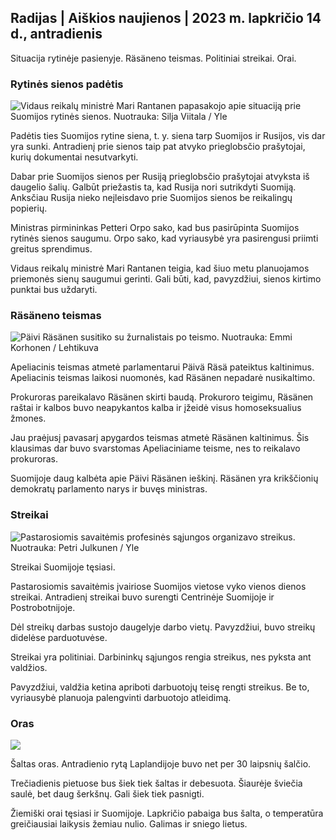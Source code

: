 ## Radijas \| Aiškios naujienos \| 2023 m. lapkričio 14 d., antradienis

Situacija rytinėje pasienyje. Räsäneno teismas. Politiniai streikai. Orai.

### Rytinės sienos padėtis

![Vidaus reikalų ministrė Mari Rantanen papasakojo apie situaciją prie Suomijos rytinės sienos. Nuotrauka: Silja Viitala / Yle](https://images.cdn.yle.fi/image/upload/c_crop,h_2035,w_3619,x_0,y_102/ar_1.7777777777777777,c_fill,g_faces,h_1270,/wdq_auto:eco/f_auto/fl_lossy/v1699539222/39-1186974652d2d84065b6)

Padėtis ties Suomijos rytine siena, t. y. siena tarp Suomijos ir Rusijos, vis dar yra sunki. Antradienį prie sienos taip pat atvyko prieglobsčio prašytojai, kurių dokumentai nesutvarkyti.

Dabar prie Suomijos sienos per Rusiją prieglobsčio prašytojai atvyksta iš daugelio šalių. Galbūt priežastis ta, kad Rusija nori sutrikdyti Suomiją. Anksčiau Rusija nieko neįleisdavo prie Suomijos sienos be reikalingų popierių.

Ministras pirmininkas Petteri Orpo sako, kad bus pasirūpinta Suomijos rytinės sienos saugumu. Orpo sako, kad vyriausybė yra pasirengusi priimti greitus sprendimus.

Vidaus reikalų ministrė Mari Rantanen teigia, kad šiuo metu planuojamos priemonės sienų saugumui gerinti. Gali būti, kad, pavyzdžiui, sienos kirtimo punktai bus uždaryti.

### Räsäneno teismas

![Päivi Räsänen susitiko su žurnalistais po teismo. Nuotrauka: Emmi Korhonen / Lehtikuva](https://images.cdn.yle.fi/image/upload/c_crop,h_2874,w_5110,x_10,y_131/ar_1.7777777777777777,c_fill,g_faces/,h_1_270/q_auto:eco/f_auto/fl_lossy/v1699970382/39-1200146655334491cf27)

Apeliacinis teismas atmetė parlamentarui Päivä Räsä pateiktus kaltinimus. Apeliacinis teismas laikosi nuomonės, kad Räsänen nepadarė nusikaltimo.

Prokuroras pareikalavo Räsänen skirti baudą. Prokuroro teigimu, Räsänen raštai ir kalbos buvo neapykantos kalba ir įžeidė visus homoseksualius žmones.

Jau praėjusį pavasarį apygardos teismas atmetė Räsänen kaltinimus. Šis klausimas dar buvo svarstomas Apeliaciniame teisme, nes to reikalavo prokuroras.

Suomijoje daug kalbėta apie Päivi Räsänen ieškinį. Räsänen yra krikščionių demokratų parlamento narys ir buvęs ministras.

### Streikai

![Pastarosiomis savaitėmis profesinės sąjungos organizavo streikus. Nuotrauka: Petri Julkunen / Yle ](https://images.cdn.yle.fi/image/upload/c_crop,h_2268,w_4031,x_0,y_79/ar_1.7777777777777777,c_fill,g_faces,h_1215,/w_1215./wq_auto:eco/f_auto/fl_lossy/v1699516057/39-1197941654c8e0786a42)

Streikai Suomijoje tęsiasi.

Pastarosiomis savaitėmis įvairiose Suomijos vietose vyko vienos dienos streikai. Antradienį streikai buvo surengti Centrinėje Suomijoje ir Postrobotnijoje.

Dėl streikų darbas sustojo daugelyje darbo vietų. Pavyzdžiui, buvo streikų didelėse parduotuvėse.

Streikai yra politiniai. Darbininkų sąjungos rengia streikus, nes pyksta ant valdžios.

Pavyzdžiui, valdžia ketina apriboti darbuotojų teisę rengti streikus. Be to, vyriausybė planuoja palengvinti darbuotojo atleidimą.

### Oras

![](https://images.cdn.yle.fi/image/upload/c_crop,h_1080,w_1919,x_0,y_0/ar_1.7777777777777777,c_fill,g_faces,h_675,w_1200/0/q/d_1f_auto/fl_lossy/v1699978341/39-120060665539c47bcdf6)

Šaltas oras. Antradienio rytą Laplandijoje buvo net per 30 laipsnių šalčio.

Trečiadienis pietuose bus šiek tiek šaltas ir debesuota. Šiaurėje šviečia saulė, bet daug šerkšnų. Gali šiek tiek pasnigti.

Žiemiški orai tęsiasi ir Suomijoje. Lapkričio pabaiga bus šalta, o temperatūra greičiausiai laikysis žemiau nulio. Galimas ir sniego lietus.